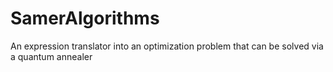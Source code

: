 # SamerAlgorithms
 An expression translator into an optimization problem that can be solved via a quantum annealer
